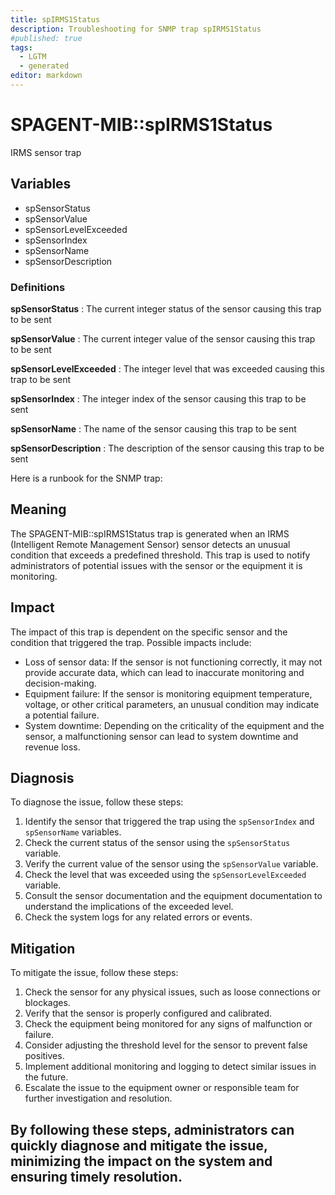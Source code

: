 ```yaml
---
title: spIRMS1Status
description: Troubleshooting for SNMP trap spIRMS1Status
#published: true
tags:
  - LGTM
  - generated
editor: markdown
---
```


# SPAGENT-MIB::spIRMS1Status 

IRMS sensor trap 


## Variables


  - spSensorStatus
  - spSensorValue
  - spSensorLevelExceeded
  - spSensorIndex
  - spSensorName
  - spSensorDescription 

### Definitions 


**spSensorStatus** 
: The current integer status of the sensor causing this trap to be sent 

**spSensorValue** 
: The current integer value of the sensor causing this trap to be sent 

**spSensorLevelExceeded** 
: The integer level that was exceeded causing this trap to be sent 

**spSensorIndex** 
: The integer index of the sensor causing this trap to be sent 

**spSensorName** 
: The name of the sensor causing this trap to be sent 

**spSensorDescription** 
: The description of the sensor causing this trap to be sent 


Here is a runbook for the SNMP trap:

## Meaning

The SPAGENT-MIB::spIRMS1Status trap is generated when an IRMS (Intelligent Remote Management Sensor) sensor detects an unusual condition that exceeds a predefined threshold. This trap is used to notify administrators of potential issues with the sensor or the equipment it is monitoring.

## Impact

The impact of this trap is dependent on the specific sensor and the condition that triggered the trap. Possible impacts include:

* Loss of sensor data: If the sensor is not functioning correctly, it may not provide accurate data, which can lead to inaccurate monitoring and decision-making.
* Equipment failure: If the sensor is monitoring equipment temperature, voltage, or other critical parameters, an unusual condition may indicate a potential failure.
* System downtime: Depending on the criticality of the equipment and the sensor, a malfunctioning sensor can lead to system downtime and revenue loss.

## Diagnosis

To diagnose the issue, follow these steps:

1. Identify the sensor that triggered the trap using the `spSensorIndex` and `spSensorName` variables.
2. Check the current status of the sensor using the `spSensorStatus` variable.
3. Verify the current value of the sensor using the `spSensorValue` variable.
4. Check the level that was exceeded using the `spSensorLevelExceeded` variable.
5. Consult the sensor documentation and the equipment documentation to understand the implications of the exceeded level.
6. Check the system logs for any related errors or events.

## Mitigation

To mitigate the issue, follow these steps:

1. Check the sensor for any physical issues, such as loose connections or blockages.
2. Verify that the sensor is properly configured and calibrated.
3. Check the equipment being monitored for any signs of malfunction or failure.
4. Consider adjusting the threshold level for the sensor to prevent false positives.
5. Implement additional monitoring and logging to detect similar issues in the future.
6. Escalate the issue to the equipment owner or responsible team for further investigation and resolution.

By following these steps, administrators can quickly diagnose and mitigate the issue, minimizing the impact on the system and ensuring timely resolution.
---




